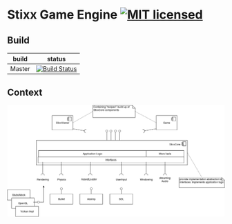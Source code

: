  # Stixx Game Engine [![MIT licensed](https://img.shields.io/badge/license-GPLv3-blue.svg)](./LICENSE)
## Build
| build | status |
|---|:---:|
|Master   | [![Build Status](https://travis-ci.org/svenrademakers/Stixx.svg?branch=master)](https://travis-ci.org/svenrademakers/Stixx)


## Context ##
![componentDiagram](/docs/ComponentDiagram.png?raw=true)
